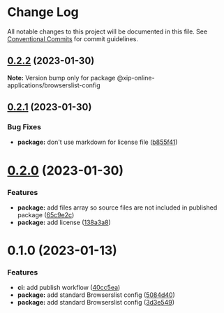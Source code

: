 # Change Log

All notable changes to this project will be documented in this file.
See [Conventional Commits](https://conventionalcommits.org) for commit guidelines.

## [0.2.2](https://github.com/xip-online-applications/frontend/compare/@xip-online-applications/browserslist-config@0.2.1...@xip-online-applications/browserslist-config@0.2.2) (2023-01-30)

**Note:** Version bump only for package @xip-online-applications/browserslist-config

## [0.2.1](https://github.com/xip-online-applications/frontend/compare/@xip-online-applications/browserslist-config@0.2.0...@xip-online-applications/browserslist-config@0.2.1) (2023-01-30)

### Bug Fixes

- **package:** don't use markdown for license file ([b855f41](https://github.com/xip-online-applications/frontend/commit/b855f41100d5748769b9996d6005e6dabbdc87db))

# [0.2.0](https://github.com/xip-online-applications/frontend/compare/@xip-online-applications/browserslist-config@0.1.0...@xip-online-applications/browserslist-config@0.2.0) (2023-01-30)

### Features

- **package:** add files array so source files are not included in published package ([65c9e2c](https://github.com/xip-online-applications/frontend/commit/65c9e2c09a74bb3ca31c2ddb4b79120aa0470ac0))
- **package:** add license ([138a3a8](https://github.com/xip-online-applications/frontend/commit/138a3a8c5b0ef44e9832e5abf071aa33e734ff21))

# 0.1.0 (2023-01-13)

### Features

- **ci:** add publish workflow ([40cc5ea](https://github.com/xip-online-applications/frontend/commit/40cc5eabfd830088ab3da7597c3ab8b00b030f34))
- **package:** add standard Browserslist config ([5084d40](https://github.com/xip-online-applications/frontend/commit/5084d40288f75dac05d9c414d4b7abca0807016c))
- **package:** add standard Browserslist config ([3d3e549](https://github.com/xip-online-applications/frontend/commit/3d3e549319d1234d5a90155346e27e1659475a11))
